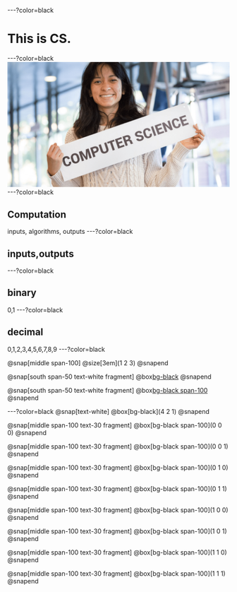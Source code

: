 ---?color=black
# This is CS.
---?color=black
![](assets/CS_bg.png)
---?color=black
## Computation
inputs, algorithms, outputs
---?color=black
## inputs,outputs
---?color=black
## binary
0,1
---?color=black
## decimal
0,1,2,3,4,5,6,7,8,9
---?color=black

@snap[middle span-100]
@size[3em](1   2   3)
@snapend

@snap[south span-50 text-white fragment]
@box[bg-black](100x1+10x2+1x3)
@snapend

@snap[south span-50 text-white fragment]
@box[bg-black span-100](100+20+3)
@snapend

---?color=black
@snap[text-white]
@box[bg-black](4  2  1)
@snapend

@snap[middle span-100 text-30 fragment]
@box[bg-black span-100](0  0  0)
@snapend

@snap[middle span-100 text-30 fragment]
@box[bg-black span-100](0  0  1)
@snapend

@snap[middle span-100 text-30 fragment]
@box[bg-black span-100](0  1  0)
@snapend

@snap[middle span-100 text-30 fragment]
@box[bg-black span-100](0  1  1)
@snapend

@snap[middle span-100 text-30 fragment]
@box[bg-black span-100](1  0  0)
@snapend

@snap[middle span-100 text-30 fragment]
@box[bg-black span-100](1  0  1)
@snapend

@snap[middle span-100 text-30 fragment]
@box[bg-black span-100](1  1  0)
@snapend

@snap[middle span-100 text-30 fragment]
@box[bg-black span-100](1  1  1)
@snapend
